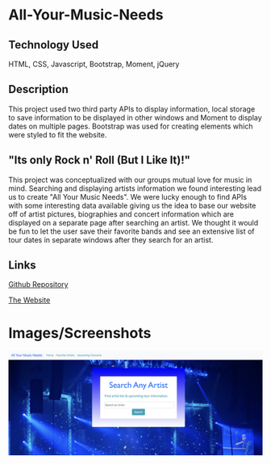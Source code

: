 # All-Your-Music-Needs
## Technology Used
HTML, CSS, Javascript, Bootstrap, Moment, jQuery
## Description
This project used two third party APIs to display information, local storage to save information to be displayed in other windows and Moment to display dates on multiple pages. Bootstrap was used for creating elements which were styled to fit the website.
## "Its only Rock n' Roll (But I Like It)!"
This project was conceptualized with our groups mutual love for music in mind. Searching and displaying artists information we found interesting lead us to create "All Your Music Needs". We were lucky enough to find APIs with some interesting data available giving us the idea to base our website off of artist pictures, biographies and concert information which are displayed on a separate page after searching an artist. We thought it would be fun to let the user save their favorite bands and see an extensive list of tour dates in separate windows after they search for an artist. 

## Links
[Github Repository](https://github.com/JGuerrero126/All-Your-Music-Needs)

[The Website](https://jguerrero126.github.io/All-Your-Music-Needs/)
# Images/Screenshots
![Screenshot](Screenshot.jpeg)